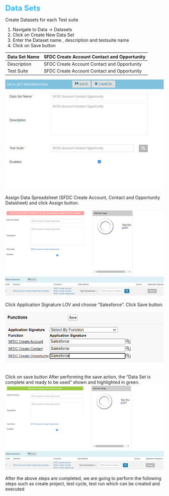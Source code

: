 
<span style="color: #33B8FF;font-size: 1.5rem;font-weight: bold;">Data Sets</span>


Create Datasets for each Test suite

1. Navigate to Data -> Datasets 
2. Click on Create New Data Set
3. Enter the Dataset name , description and testsuite name
4. Click on Save button


|Data Set Name |	SFDC Create Account Contact and Opportunity |
|--------------|------------------------------------------------|
|Description   |	SFDC Create Account Contact and Opportunity |
|Test Suite	   |    SFDC Create Account Contact and Opportunity |

![Attest Datasets](./datasets.png)

Assign Data Spreadsheet (SFDC Create Account, Contact and Opportunity Datasheet) and click Assign button.

![Attest Datasets](./dataset1.png)

Click Application Signature LOV and choose “Salesforce”. Click Save button.

![Attest Datasets](./datasetassign.png)

Click on save button
After performing the save action, the “Data Set is complete and ready to be used” shown and highlighted in green.
![Attest Datasets](./datasetsave.png)

After the above steps are completed, we are going to perform the following steps such as create project, test cycle, test run which can be created and executed
